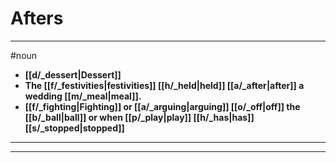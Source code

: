 # Afters
---
#noun
- **[[d/_dessert|Dessert]]**
- **The [[f/_festivities|festivities]] [[h/_held|held]] [[a/_after|after]] a wedding [[m/_meal|meal]].**
- **[[f/_fighting|Fighting]] or [[a/_arguing|arguing]] [[o/_off|off]] the [[b/_ball|ball]] or when [[p/_play|play]] [[h/_has|has]] [[s/_stopped|stopped]]**
---
---
